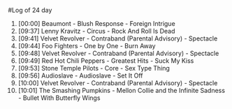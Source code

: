 #Log of 24 day

1. [00:00] Beaumont - Blush Response - Foreign Intrigue
1. [09:37] Lenny Kravitz - Circus - Rock And Roll Is Dead
1. [09:41] Velvet Revolver - Contraband (Parental Advisory) - Spectacle
1. [09:44] Foo Fighters - One by One - Burn Away
1. [09:48] Velvet Revolver - Contraband (Parental Advisory) - Spectacle
1. [09:49] Red Hot Chili Peppers - Greatest Hits - Suck My Kiss
1. [09:53] Stone Temple Pilots - Core - Sex Type Thing
1. [09:56] Audioslave - Audioslave - Set It Off
1. [10:00] Velvet Revolver - Contraband (Parental Advisory) - Spectacle
1. [10:01] The Smashing Pumpkins - Mellon Collie and the Infinite Sadness - Bullet With Butterfly Wings
